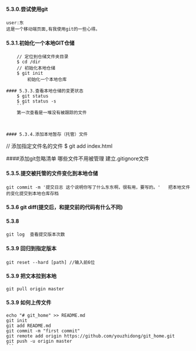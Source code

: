 #### 5.3.0.尝试使用git
	user:东
	这是一个移动端页面,有我使用git的一些心得。


#### 5.3.1.初始化一个本地GIT仓储
```
	// 定位到仓储文件夹目录
	$ cd /dir
	// 初始化本地仓储
	$ git init
		初始化一个本地仓库

#### 5.3.3.查看本地仓储的变更状态
	$ git status
	$ git status -s
	```
	第一次查看是一堆没有被跟踪的文件



#### 5.3.4.添加本地暂存（托管）文件
```
// 添加指定文件名的文件
$ git add index.html



####添加git忽略清单 哪些文件不用被管理
	建立.gitignore文件




#### 5.3.5.提交被托管的文件变化到本地仓储
	git commit -m '提交日志 这个说明你写了什么东东啊，很有用，要写的。'   把本地文件的变化提交到本地仓库存档
	

#### 5.3.6  git diff(提交后，和提交前的代码有什么不同)


#### 5.3.8
	git log  查看提交版本次数




#### 5.3.9  回归到指定版本
	git reset --hard [path] //输入前6位


#### 5.3.9  把文本拉到本地
	git pull origin master



#### 5.3.9  如何上传文件
	echo "# git_home" >> README.md
	git init
	git add README.md
	git commit -m "first commit"
	git remote add origin https://github.com/youzhidong/git_home.git
	git push -u origin master
	```

